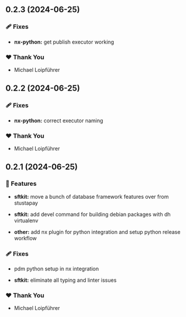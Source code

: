 ## 0.2.3 (2024-06-25)


### 🩹 Fixes

- **nx-python:** get publish executor working


### ❤️  Thank You

- Michael Loipführer

## 0.2.2 (2024-06-25)


### 🩹 Fixes

- **nx-python:** correct executor naming


### ❤️  Thank You

- Michael Loipführer

## 0.2.1 (2024-06-25)


### 🚀 Features

- **sftkit:** move a bunch of database framework features over from stustapay

- **sftkit:** add devel command for building debian packages with dh virtualenv

- **other:** add nx plugin for python integration and setup python release workflow


### 🩹 Fixes

- pdm python setup in nx integration

- **sftkit:** eliminate all typing and linter issues


### ❤️  Thank You

- Michael Loipführer